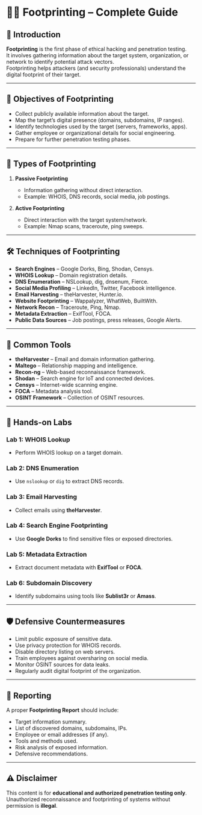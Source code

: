 # 🕵️‍♂️ Footprinting – Complete Guide

## 📌 Introduction
**Footprinting** is the first phase of ethical hacking and penetration testing.  
It involves gathering information about the target system, organization, or network to identify potential attack vectors.  
Footprinting helps attackers (and security professionals) understand the digital footprint of their target.

---

## 🎯 Objectives of Footprinting
- Collect publicly available information about the target.
- Map the target’s digital presence (domains, subdomains, IP ranges).
- Identify technologies used by the target (servers, frameworks, apps).
- Gather employee or organizational details for social engineering.
- Prepare for further penetration testing phases.

---

## 📂 Types of Footprinting
1. **Passive Footprinting**
   - Information gathering without direct interaction.
   - Example: WHOIS, DNS records, social media, job postings.

2. **Active Footprinting**
   - Direct interaction with the target system/network.
   - Example: Nmap scans, traceroute, ping sweeps.

---

## 🛠️ Techniques of Footprinting
- **Search Engines** – Google Dorks, Bing, Shodan, Censys.
- **WHOIS Lookup** – Domain registration details.
- **DNS Enumeration** – NSLookup, dig, dnsenum, Fierce.
- **Social Media Profiling** – LinkedIn, Twitter, Facebook intelligence.
- **Email Harvesting** – theHarvester, Hunter.io.
- **Website Footprinting** – Wappalyzer, WhatWeb, BuiltWith.
- **Network Recon** – Traceroute, Ping, Nmap.
- **Metadata Extraction** – ExifTool, FOCA.
- **Public Data Sources** – Job postings, press releases, Google Alerts.

---

## 🧰 Common Tools
- **theHarvester** – Email and domain information gathering.
- **Maltego** – Relationship mapping and intelligence.
- **Recon-ng** – Web-based reconnaissance framework.
- **Shodan** – Search engine for IoT and connected devices.
- **Censys** – Internet-wide scanning engine.
- **FOCA** – Metadata analysis tool.
- **OSINT Framework** – Collection of OSINT resources.

---

## 🧪 Hands-on Labs
### **Lab 1: WHOIS Lookup**
- Perform WHOIS lookup on a target domain.

### **Lab 2: DNS Enumeration**
- Use `nslookup` or `dig` to extract DNS records.

### **Lab 3: Email Harvesting**
- Collect emails using **theHarvester**.

### **Lab 4: Search Engine Footprinting**
- Use **Google Dorks** to find sensitive files or exposed directories.

### **Lab 5: Metadata Extraction**
- Extract document metadata with **ExifTool** or **FOCA**.

### **Lab 6: Subdomain Discovery**
- Identify subdomains using tools like **Sublist3r** or **Amass**.

---

## 🛡️ Defensive Countermeasures
- Limit public exposure of sensitive data.
- Use privacy protection for WHOIS records.
- Disable directory listing on web servers.
- Train employees against oversharing on social media.
- Monitor OSINT sources for data leaks.
- Regularly audit digital footprint of the organization.

---

## 📄 Reporting
A proper **Footprinting Report** should include:
- Target information summary.
- List of discovered domains, subdomains, IPs.
- Employee or email addresses (if any).
- Tools and methods used.
- Risk analysis of exposed information.
- Defensive recommendations.

---

## ⚠️ Disclaimer
This content is for **educational and authorized penetration testing only**.  
Unauthorized reconnaissance and footprinting of systems without permission is **illegal**.

